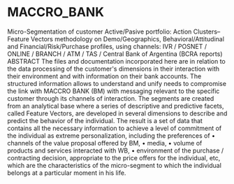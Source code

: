 # MACCRO_BANK
Micro-Segmentation of customer Active/Pasive portfolio: Action Clusters–Feature Vectors methodology on Demo/Geographics, Behavioral/Attitudinal and Financial/Risk/Purchase profiles, using channels: IVR / POSNET / ONLINE / BRANCH / ATM / TAS / Central Bank of Argentina (BCRA reports)
ABSTRACT
The files and documentation incorporated here are in relation to the data processing of the customer's dimensions in their interaction with their environment and with information on their bank accounts. The structured information allows to understand and unify needs to compromise the link with MACCRO BANK (BM) with messaging relevant to the specific customer through its channels of interaction. The segments are created from an analytical base where a series of descriptive and predictive facets, called Feature Vectors, are developed in several dimensions to describe and predict the behavior of the individual. The result is a set of data that contains all the necessary information to achieve a level of commitment of the individual as extreme personalization, including the preferences of
• channels of the value proposal offered by BM,
•	media,
• volume of products and services interacted with WB,
• environment of the purchase / contracting decision, appropriate to the price offers for the individual, etc, 
which are the characteristics of the micro-segment to which the individual belongs at a particular moment in his life.
